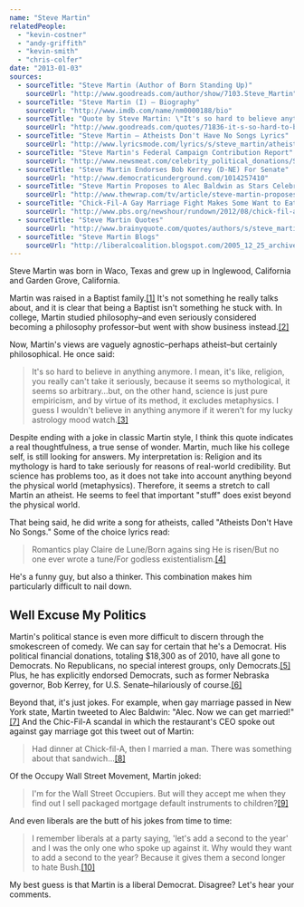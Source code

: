 ```yaml
---
name: "Steve Martin"
relatedPeople:
  - "kevin-costner"
  - "andy-griffith"
  - "kevin-smith"
  - "chris-colfer"
date: "2013-01-03"
sources:
  - sourceTitle: "Steve Martin (Author of Born Standing Up)"
    sourceUrl: "http://www.goodreads.com/author/show/7103.Steve_Martin"
  - sourceTitle: "Steve Martin (I) – Biography"
    sourceUrl: "http://www.imdb.com/name/nm0000188/bio"
  - sourceTitle: "Quote by Steve Martin: \"It's so hard to believe anything anymore. I…"
    sourceUrl: "http://www.goodreads.com/quotes/71836-it-s-so-hard-to-believe-in-anything-anymore-i-mean"
  - sourceTitle: "Steve Martin – Atheists Don't Have No Songs Lyrics"
    sourceUrl: "http://www.lyricsmode.com/lyrics/s/steve_martin/atheists_dont_have_no_songs.html"
  - sourceTitle: "Steve Martin's Federal Campaign Contribution Report"
    sourceUrl: "http://www.newsmeat.com/celebrity_political_donations/Steve_Martin.php"
  - sourceTitle: "Steve Martin Endorses Bob Kerrey (D-NE) For Senate"
    sourceUrl: "http://www.democraticunderground.com/1014257410"
  - sourceTitle: "Steve Martin Proposes to Alec Baldwin as Stars Celebrate N.Y. Gay Marriage Vote"
    sourceUrl: "http://www.thewrap.com/tv/article/steve-martin-proposes-alec-baldwin-stars-celebrate-ny-gay-marriage-vote-28572"
  - sourceTitle: "Chick-Fil-A Gay Marriage Fight Makes Some Want to Eat (Mor) Chicken"
    sourceUrl: "http://www.pbs.org/newshour/rundown/2012/08/chick-fil-a-gay-marriage-fight-makes-some-want-to-eat-mor-chicken.html"
  - sourceTitle: "Steve Martin Quotes"
    sourceUrl: "http://www.brainyquote.com/quotes/authors/s/steve_martin_2.html"
  - sourceTitle: "Steve Martin Blogs"
    sourceUrl: "http://liberalcoalition.blogspot.com/2005_12_25_archive.html"
---
```


Steve Martin was born in Waco, Texas and grew up in Inglewood, California and Garden Grove, California.

Martin was raised in a Baptist family.<a class="source-citation" href="http://www.goodreads.com/author/show/7103.Steve_Martin" title="Steve Martin (Author of Born Standing Up)">[1]</a> It's not something he really talks about, and it is clear that being a Baptist isn't something he stuck with. In college, Martin studied philosophy–and even seriously considered becoming a philosophy professor–but went with show business instead.<a class="source-citation" href="http://www.imdb.com/name/nm0000188/bio" title="Steve Martin (I) – Biography">[2]</a>

Now, Martin's views are vaguely agnostic–perhaps atheist–but certainly philosophical. He once said:

>It's so hard to believe in anything anymore. I mean, it's like, religion, you really can't take it seriously, because it seems so mythological, it seems so arbitrary…but, on the other hand, science is just pure empiricism, and by virtue of its method, it excludes metaphysics. I guess I wouldn't believe in anything anymore if it weren't for my lucky astrology mood watch.<a class="source-citation" href="http://www.goodreads.com/quotes/71836-it-s-so-hard-to-believe-in-anything-anymore-i-mean" title="Quote by Steve Martin: &quot;It&apos;s so hard to believe anything anymore. I…">[3]</a>

Despite ending with a joke in classic Martin style, I think this quote indicates a real thoughtfulness, a true sense of wonder. Martin, much like his college self, is still looking for answers. My interpretation is: Religion and its mythology is hard to take seriously for reasons of real-world credibility. But science has problems too, as it does not take into account anything beyond the physical world (metaphysics). Therefore, it seems a stretch to call Martin an atheist. He seems to feel that important "stuff" does exist beyond the physical world.

That being said, he did write a song for atheists, called "Atheists Don't Have No Songs." Some of the choice lyrics read:

>Romantics play Claire de Lune/Born agains sing He is risen/But no one ever wrote a tune/For godless existentialism.<a class="source-citation" href="http://www.lyricsmode.com/lyrics/s/steve_martin/atheists_dont_have_no_songs.html" title="Steve Martin – Atheists Don&apos;t Have No Songs Lyrics">[4]</a>

He's a funny guy, but also a thinker. This combination makes him particularly difficult to nail down.


## Well Excuse My Politics

Martin's political stance is even more difficult to discern through the smokescreen of comedy. We can say for certain that he's a Democrat. His political financial donations, totaling $18,300 as of 2010, have all gone to Democrats. No Republicans, no special interest groups, only Democrats.<a class="source-citation" href="http://www.newsmeat.com/celebrity_political_donations/Steve_Martin.php" title="Steve Martin&apos;s Federal Campaign Contribution Report">[5]</a> Plus, he has explicitly endorsed Democrats, such as former Nebraska governor, Bob Kerrey, for U.S. Senate–hilariously of course.<a class="source-citation" href="http://www.democraticunderground.com/1014257410" title="Steve Martin Endorses Bob Kerrey (D-NE) For Senate">[6]</a>

Beyond that, it's just jokes. For example, when gay marriage passed in New York state, Martin tweeted to Alec Baldwin: "Alec. Now we can get married!"<a class="source-citation" href="http://www.thewrap.com/tv/article/steve-martin-proposes-alec-baldwin-stars-celebrate-ny-gay-marriage-vote-28572" title="Steve Martin Proposes to Alec Baldwin as Stars Celebrate N.Y. Gay Marriage Vote">[7]</a> And the Chic-Fil-A scandal in which the restaurant's CEO spoke out against gay marriage got this tweet out of Martin:

>Had dinner at Chick-fil-A, then I married a man. There was something about that sandwich…<a class="source-citation" href="http://www.pbs.org/newshour/rundown/2012/08/chick-fil-a-gay-marriage-fight-makes-some-want-to-eat-mor-chicken.html" title="Chick-Fil-A Gay Marriage Fight Makes Some Want to Eat (Mor) Chicken">[8]</a>

Of the Occupy Wall Street Movement, Martin joked:

>I'm for the Wall Street Occupiers. But will they accept me when they find out I sell packaged mortgage default instruments to children?<a class="source-citation" href="http://www.brainyquote.com/quotes/authors/s/steve_martin_2.html" title="Steve Martin Quotes">[9]</a>

And even liberals are the butt of his jokes from time to time:

>I remember liberals at a party saying, 'let's add a second to the year' and I was the only one who spoke up against it. Why would they want to add a second to the year? Because it gives them a second longer to hate Bush.<a class="source-citation" href="http://liberalcoalition.blogspot.com/2005_12_25_archive.html" title="Steve Martin Blogs">[10]</a>

My best guess is that Martin is a liberal Democrat. Disagree? Let's hear your comments.